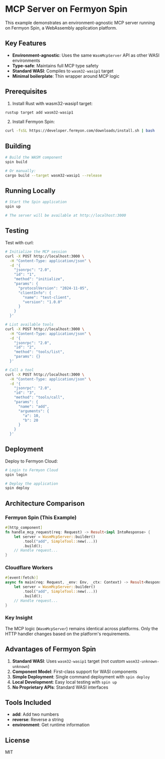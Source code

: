 # MCP Server on Fermyon Spin

This example demonstrates an environment-agnostic MCP server running on Fermyon Spin, a WebAssembly application platform.

## Key Features

- **Environment-agnostic**: Uses the same `WasmMcpServer` API as other WASI environments
- **Type-safe**: Maintains full MCP type safety
- **Standard WASI**: Compiles to `wasm32-wasip1` target
- **Minimal boilerplate**: Thin wrapper around MCP logic

## Prerequisites

1. Install Rust with wasm32-wasip1 target:
```bash
rustup target add wasm32-wasip1
```

2. Install Fermyon Spin:
```bash
curl -fsSL https://developer.fermyon.com/downloads/install.sh | bash
```

## Building

```bash
# Build the WASM component
spin build

# Or manually:
cargo build --target wasm32-wasip1 --release
```

## Running Locally

```bash
# Start the Spin application
spin up

# The server will be available at http://localhost:3000
```

## Testing

Test with curl:

```bash
# Initialize the MCP session
curl -X POST http://localhost:3000 \
  -H "Content-Type: application/json" \
  -d '{
    "jsonrpc": "2.0",
    "id": "1",
    "method": "initialize",
    "params": {
      "protocolVersion": "2024-11-05",
      "clientInfo": {
        "name": "test-client",
        "version": "1.0.0"
      }
    }
  }'

# List available tools
curl -X POST http://localhost:3000 \
  -H "Content-Type: application/json" \
  -d '{
    "jsonrpc": "2.0",
    "id": "2",
    "method": "tools/list",
    "params": {}
  }'

# Call a tool
curl -X POST http://localhost:3000 \
  -H "Content-Type: application/json" \
  -d '{
    "jsonrpc": "2.0",
    "id": "3",
    "method": "tools/call",
    "params": {
      "name": "add",
      "arguments": {
        "a": 10,
        "b": 20
      }
    }
  }'
```

## Deployment

Deploy to Fermyon Cloud:

```bash
# Login to Fermyon Cloud
spin login

# Deploy the application
spin deploy
```

## Architecture Comparison

### Fermyon Spin (This Example)
```rust
#[http_component]
fn handle_mcp_request(req: Request) -> Result<impl IntoResponse> {
    let server = WasmMcpServer::builder()
        .tool("add", SimpleTool::new(...))
        .build();
    // Handle request...
}
```

### Cloudflare Workers
```rust
#[event(fetch)]
async fn main(req: Request, _env: Env, _ctx: Context) -> Result<Response> {
    let server = WasmMcpServer::builder()
        .tool("add", SimpleTool::new(...))
        .build();
    // Handle request...
}
```

### Key Insight
The MCP logic (`WasmMcpServer`) remains identical across platforms. Only the HTTP handler changes based on the platform's requirements.

## Advantages of Fermyon Spin

1. **Standard WASI**: Uses `wasm32-wasip1` target (not custom `wasm32-unknown-unknown`)
2. **Component Model**: First-class support for WASI components
3. **Simple Deployment**: Single command deployment with `spin deploy`
4. **Local Development**: Easy local testing with `spin up`
5. **No Proprietary APIs**: Standard WASI interfaces

## Tools Included

- **add**: Add two numbers
- **reverse**: Reverse a string
- **environment**: Get runtime information

## License

MIT